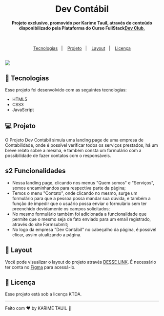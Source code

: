 <h1 align="center">Dev Contábil</h1>

<h4 align="center">Projeto exclusivo, promovido por Karime Tauil, através de conteúdo disponibilizado pela Plataforma do Curso FullStack<a href="https://rodolfomori.com.br/devclub" target="_blank">Dev Club.</a> </h4>

<br>

<p align="center">
  <a href="#-tecnologias">Tecnologias</a>&nbsp;&nbsp;&nbsp;|&nbsp;&nbsp;&nbsp;
  <a href="#-projeto">Projeto</a>&nbsp;&nbsp;&nbsp;|&nbsp;&nbsp;&nbsp;
  <a href="#-layout">Layout</a>&nbsp;&nbsp;&nbsp;|&nbsp;&nbsp;&nbsp;
  <a href="#memo-licença">Licença</a>
</p>
    
<br>

<img src="----------------">

<br>

## 🚀 Tecnologias

Esse projeto foi desenvolvido com as seguintes tecnologias:

- HTML5
- CSS3
- JavaScript

## 💻 Projeto

O Projeto Dev Contábil simula uma landing page de uma empresa de Contabilidade, onde é possível verificar todos os serviços prestados, há um breve relato sobre a mesma, e também consta um formulário com a possibilidade de fazer contatos com o responsáveis.

## s2 Funcionalidades

- Nessa landing page, clicando nos menus "Quem somos" e "Serviços", somos encaminhandos para respectiva parte da página;
- Temos o menu "Contato", onde clicando no mesmo, surge um formulário para que a pessoa possa mandar sua dúvida, e também a função de impedir que o usuário possa enviar o formulário sem ter preenchido devidamente os campos solicitados;
- No mesmo formulário também foi adicionada a funcionalidade que permite que o mesmo seja de fato enviado para um email registrado, através do site Formsubmit;
- No logo da empresa "Dev Contábil" no cabeçalho da página, é possível clicar, assim atualizando a página.

## 🔖 Layout

Você pode visualizar o layout do projeto através [DESSE LINK](https://www.figma.com/file/NLeHPJXuYE08PPmRce9nhP/Shopping-via-mobile-illustration?node-id=0%3A1). É necessário ter conta no [Figma](https://figma.com) para acessá-lo.

## :memo: Licença

Esse projeto está sob a licença KTDA.

---

Feito com ♥ by KARIME TAUIL :wave:  
